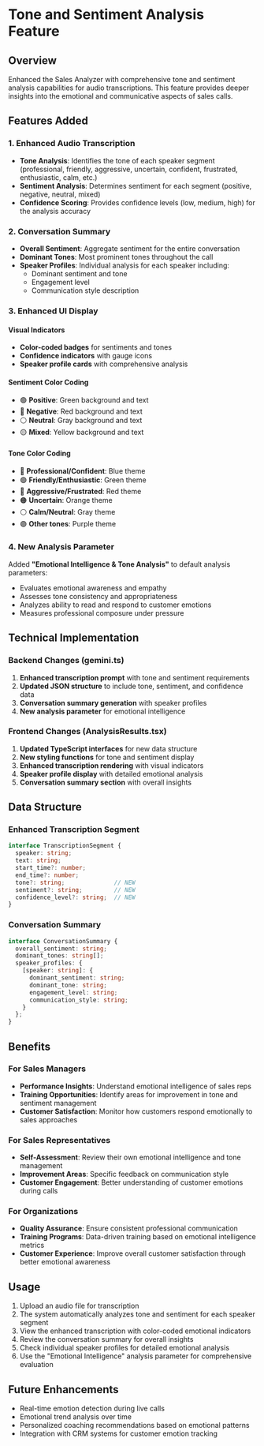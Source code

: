 # Tone and Sentiment Analysis Feature

## Overview
Enhanced the Sales Analyzer with comprehensive tone and sentiment analysis capabilities for audio transcriptions. This feature provides deeper insights into the emotional and communicative aspects of sales calls.

## Features Added

### 1. Enhanced Audio Transcription
- **Tone Analysis**: Identifies the tone of each speaker segment (professional, friendly, aggressive, uncertain, confident, frustrated, enthusiastic, calm, etc.)
- **Sentiment Analysis**: Determines sentiment for each segment (positive, negative, neutral, mixed)
- **Confidence Scoring**: Provides confidence levels (low, medium, high) for the analysis accuracy

### 2. Conversation Summary
- **Overall Sentiment**: Aggregate sentiment for the entire conversation
- **Dominant Tones**: Most prominent tones throughout the call
- **Speaker Profiles**: Individual analysis for each speaker including:
  - Dominant sentiment and tone
  - Engagement level
  - Communication style description

### 3. Enhanced UI Display

#### Visual Indicators
- **Color-coded badges** for sentiments and tones
- **Confidence indicators** with gauge icons
- **Speaker profile cards** with comprehensive analysis

#### Sentiment Color Coding
- 🟢 **Positive**: Green background and text
- 🔴 **Negative**: Red background and text  
- ⚪ **Neutral**: Gray background and text
- 🟡 **Mixed**: Yellow background and text

#### Tone Color Coding
- 🔵 **Professional/Confident**: Blue theme
- 🟢 **Friendly/Enthusiastic**: Green theme
- 🔴 **Aggressive/Frustrated**: Red theme
- 🟠 **Uncertain**: Orange theme
- ⚪ **Calm/Neutral**: Gray theme
- 🟣 **Other tones**: Purple theme

### 4. New Analysis Parameter
Added **"Emotional Intelligence & Tone Analysis"** to default analysis parameters:
- Evaluates emotional awareness and empathy
- Assesses tone consistency and appropriateness
- Analyzes ability to read and respond to customer emotions
- Measures professional composure under pressure

## Technical Implementation

### Backend Changes (gemini.ts)
1. **Enhanced transcription prompt** with tone and sentiment requirements
2. **Updated JSON structure** to include tone, sentiment, and confidence data
3. **Conversation summary generation** with speaker profiles
4. **New analysis parameter** for emotional intelligence

### Frontend Changes (AnalysisResults.tsx)
1. **Updated TypeScript interfaces** for new data structure
2. **New styling functions** for tone and sentiment display
3. **Enhanced transcription rendering** with visual indicators
4. **Speaker profile display** with detailed emotional analysis
5. **Conversation summary section** with overall insights

## Data Structure

### Enhanced Transcription Segment
```typescript
interface TranscriptionSegment {
  speaker: string;
  text: string;
  start_time?: number;
  end_time?: number;
  tone?: string;              // NEW
  sentiment?: string;         // NEW
  confidence_level?: string;  // NEW
}
```

### Conversation Summary
```typescript
interface ConversationSummary {
  overall_sentiment: string;
  dominant_tones: string[];
  speaker_profiles: {
    [speaker: string]: {
      dominant_sentiment: string;
      dominant_tone: string;
      engagement_level: string;
      communication_style: string;
    }
  };
}
```

## Benefits

### For Sales Managers
- **Performance Insights**: Understand emotional intelligence of sales reps
- **Training Opportunities**: Identify areas for improvement in tone and sentiment management
- **Customer Satisfaction**: Monitor how customers respond emotionally to sales approaches

### For Sales Representatives
- **Self-Assessment**: Review their own emotional intelligence and tone management
- **Improvement Areas**: Specific feedback on communication style
- **Customer Engagement**: Better understanding of customer emotions during calls

### For Organizations
- **Quality Assurance**: Ensure consistent professional communication
- **Training Programs**: Data-driven training based on emotional intelligence metrics
- **Customer Experience**: Improve overall customer satisfaction through better emotional awareness

## Usage
1. Upload an audio file for transcription
2. The system automatically analyzes tone and sentiment for each speaker segment
3. View the enhanced transcription with color-coded emotional indicators
4. Review the conversation summary for overall insights
5. Check individual speaker profiles for detailed emotional analysis
6. Use the "Emotional Intelligence" analysis parameter for comprehensive evaluation

## Future Enhancements
- Real-time emotion detection during live calls
- Emotional trend analysis over time
- Personalized coaching recommendations based on emotional patterns
- Integration with CRM systems for customer emotion tracking
